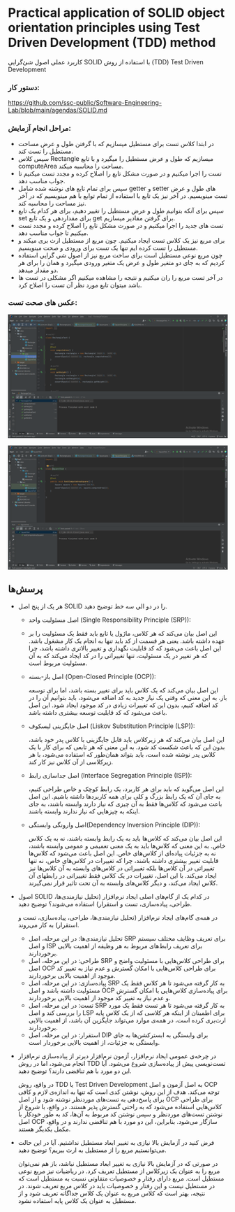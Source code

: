 
# Practical application of SOLID object orientation principles using Test Driven Development (TDD) method
کاربرد عملی اصول شئ‌گرایی SOLID با استفاده از روش (TDD) Test Driven Development

 ### دستور کار:

https://github.com/ssc-public/Software-Engineering-Lab/blob/main/agendas/SOLID.md

### مراحل انجام آزمایش:
- در ابتدا کلاس تست برای مستطیل میسازیم که با گرفتن طول و عرض مساحت مستطیل را تست کند.
- سپس کلاس Rectangle میسازیم که طول و عرض مستطیل را میگیرد و با تابع computeArea مساحت را محاسبه میکند.
- تست را اجرا میکنیم و در صورت مشکل تابع را اصلاح کرده و مجدد تست میکنیم تا جواب مناسب دهد.
- سپس برای تمام تایع های نوشته شده شامل getter و setter های طول و عرض تست مینویسیم. در آخر نیز یک تابع با استفاده از تمام توابع با هم مینویسیم که در آخر نیز مساحت را محاسبه کند.
- سپس برای آنکه بتوانیم طول و عرض مستطیل را تغییر دهیم، برای هر کدام یک تابع set برای مقداردهی و یک تابع get برای گرفتن مقادیر میسازیم.
- تست های جدید را اجرا میکنیم و در صورت مشکل تابع را اصلاح کرده و مجدد تست میکنیم تا جواب مناسب دهد.
- برای مربع نیز یک کلاس تست ایجاد میکنیم. چون مربع از مستطیل ارث بری میکند و مستطیل را تست کرده ایم تنها یک تست برای ورودی و صحت مینویسیم.
- چون مربع نوعی مستطیل است برای ساخت مربع نیز از اصول شی گرایی استفاده کردیم که به جای دو متغیر طول و عرض یک متغیر ورودی میگیرد و همان را برای هر دو مقدار میدهد.
- در آخر تست مربع را ران میکنیم و نتیجه را مشاهده میکنیم اگر مشکلی در تست ها باشد میتوان تابع مورد نظر آن تست را اصلاح کرد.

### عکس های صحت تست:

![img.png](img/rec.png)

![img.png](img/square.png)

## پرسش‌ها

  - هر یک از پنج اصل SOLID را در دو الی سه خط توضیح دهید.
    
    - اصل مسئولیت واحد (Single Responsibility Principle (SRP)):
    - 
       این اصل بیان می‌کند که هر کلاس، ماژول یا تابع باید فقط یک مسئولیت را بر عهده داشته باشد. یعنی هر قسمت از کد باید تنها به انجام یک کار مشغول باشد.
      این اصل باعث می‌شود که کد قابلیت نگهداری و تغییر بالاتری داشته باشد، چرا که هر تغییر در یک مسئولیت، تنها تغییراتی را در کد ایجاد می‌کند که به آن مسئولیت مربوط است.

    - اصل باز-بسته (Open-Closed Principle (OCP)):
   
      این اصل بیان می‌کند که یک کلاس باید برای تغییر بسته باشد، اما برای توسعه باز.
      به این معنی که وقتی یک نیاز جدید به کد اضافه می‌شود، باید بتوانیم آن را در کد اضافه کنیم، بدون این که تغییرات زیادی در کد موجود ایجاد شود.
      این اصل باعث می‌شود که کد قابلیت توسعه بیشتری داشته باشد.

    - اصل جایگزینی لیسکوف (Liskov Substitution Principle (LSP)):
   
      این اصل بیان می‌کند که هر زیرکلاس باید قابل جایگزینی با کلاس پدر خود باشد، بدون این که باعث شکست کد شود.
      به این معنی که هر تابعی که برای کار با یک کلاس پدر نوشته شده است، باید بتواند همان‌طور که استفاده می‌شود، با هر زیرکلاسی از آن کلاس نیز کار کند.

    - اصل جداسازی رابط  (Interface Segregation Principle (ISP)):
      
      این اصل می‌گوید که باید برای هر کاربرد، یک رابط کوچک و خاص طراحی کنیم، به جای آن که یک رابط بزرگ و کلی برای همه کاربردها داشته باشیم.
      این اصل باعث می‌شود که کلاس‌ها فقط به آن چیزی که نیاز دارند وابسته باشند، به جای اینکه به چیزهایی که نیاز ندارند وابسته باشند.
      
    - اصل وارونگی وابستگی(Dependency Inversion Principle (DIP)):
  
      این اصل بیان می‌کند که کلاس‌ها باید به یک رابط وابسته باشند، نه به یک کلاس خاص. به این معنی که کلاس‌ها باید به یک معنی تعمیمی و عمومی وابسته باشند، نه به جزئیات پیاده‌ای از کلاس‌های خاص.
      این اصل باعث می‌شود که کلاس‌ها قابلیت تغییر بیشتری داشته باشند، چرا که تغییرات در کلاس‌های خاص، نه تنها تغییراتی در آن کلاس‌ها بلکه تغییراتی در کلاس‌های وابسته به آن کلاس‌ها نیز ایجاد می‌کند.
      با این اصل، تغییرات در یک کلاس فقط تغییراتی در رابطهای آن کلاس ایجاد می‌کند، و دیگر کلاس‌های وابسته به آن تحت تاثیر قرار نمی‌گیرند.
      
   - اصول SOLID در کدام یک از گام‌های اصلی ایجاد نرم‌افزار (تحلیل نیازمندی‌ها، طراحی، پیاده‌سازی، تست و استقرار) استفاده می‌شوند؟ توضیح دهید.
    
     در همه‌ی گام‌های ایجاد نرم‌افزار (تحلیل نیازمندی‌ها، طراحی، پیاده‌سازی، تست و استقرار) به کار می‌روند.
  
      - تحلیل نیازمندی‌ها: در این مرحله، اصل SRP برای تعریف وظایف مختلف سیستم و اصل ISP برای تعریف رابط‌های مربوط به هر وظیفه از اهمیت بالایی برخوردارند.
      - طراحی: در این مرحله، اصل SRP برای طراحی کلاس‌هایی با مسئولیت واضح و اصل OCP برای طراحی کلاس‌هایی با امکان گسترش و عدم نیاز به تغییر کد موجود از اهمیت بالایی برخوردارند.
      - پیاده‌سازی: در این مرحله، اصل SRP به کار گرفته می‌شود تا هر کلاس فقط یک مسئولیت داشته باشد و اصل OCP برای پیاده‌سازی کلاس‌هایی با امکان گسترش و عدم نیاز به تغییر کد موجود از اهمیت بالایی برخوردارند.
      - تست: در این مرحله، اصل SRP به کار گرفته می‌شود تا هر تست فقط یک مورد را بررسی کند و اصل LSP برای اطمینان از اینکه هر کلاسی که از یک کلاس پایه ارث‌بری کرده است، در همه‌ی موارد می‌تواند جایگزین آن باشد، از اهمیت بالایی برخوردارند.
      - استقرار: در این مرحله، اصل DIP برای وابستگی به ابسترکشن‌ها به جای وابستگی به جزئیات، از اهمیت بالایی برخوردار است.
        
 - در چرخه‌ی عمومی ایجاد نرم‌افزار، آزمون نرم‌افزار دیرتر از پیاده‌سازی نرم‌افزار انجام می‌شود، اما در روش TDD تست‌نویسی پیش از پیاده‌سازی شروع می‌شود. آیا این دو مورد با هم تناقضی دارند؟ توضیح دهید.

   در واقع، روش TDD یا Test Driven Development به اصل آزمون و اصل OCP توجه می‌کند. هدف از این روش، نوشتن کدی است که تنها به اندازه‌ی لازم و کافی برای پاسخ‌دهی به تست‌های موردنظر نوشته شود
   و از اصل OCP برای طراحی کلاس‌هایی استفاده می‌شود که به راحتی گسترش پذیر هستند.
   در واقع، با شروع از نوشتن تست‌های موردنظر و سپس نوشتن کد مربوط به آن‌ها، کد به طور خودکار با اصل OCP سازگار می‌شود. بنابراین، این دو مورد با هم تناقضی ندارند و در واقع، مکمل یکدیگر هستند.
    
 - فرض کنید در آزمایش بالا نیازی به تغییر ابعاد مستطیل نداشتیم. آیا در این حالت می‌توانستیم مربع را از مستطیل به ارث ببریم؟ توضیح دهید.

   در صورتی که در آزمایش بالا نیازی به تغییر ابعاد مستطیل نباشد، باز هم نمی‌توان مربع را به عنوان یک زیرکلاس از مستطیل تعریف کرد. در ریاضیات نیز مربع نوعی مستطیل است.
   مربع دارای رفتار و خصوصیات متفاوتی نسبت به مستطیل است که در مستطیل نیست و این رفتار و خصوصیات باید در کلاس مربع تعریف شوند.
    در نتیجه، بهتر است که کلاس مربع به عنوان یک کلاس جداگانه تعریف شود و از مستطیل به عنوان یک کلاس پایه استفاده نشود.








